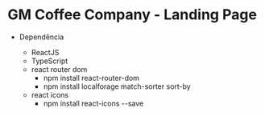 # GM Coffee Company - Landing Page

- Dependência

  - ReactJS
  - TypeScript
  - react router dom
    - npm install react-router-dom
    - npm install localforage match-sorter sort-by
  - react icons
    - npm install react-icons --save
